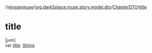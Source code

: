 //[elysianmuse](../../../index.md)/[org.darkSolace.muse.story.model.dto](../index.md)/[ChapterDTO](index.md)/[title](title.md)

# title

[jvm]\
var [title](title.md): [String](https://kotlinlang.org/api/latest/jvm/stdlib/kotlin/-string/index.html)
